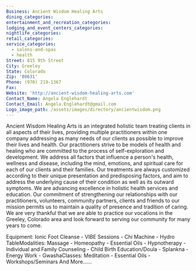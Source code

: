 ```yaml
---
Business: Ancient Wisdom Healing Arts
dining_categories:
entertainment_and_recreation_categories:
lodging_and_event_centers_categories:
nightlife_categories:
retail_categories:
service_categories:
  - salons-and-spas
  - health
Street: 815 9th Street
City: Greeley
State: Colorado
Zip: '80631'
Phone: (970) 219-1367
Fax:
Website: 'http://ancient-wisdom-healing-arts.com'
Contact_Name: Angela Englehardt
Contact_Email: Angela.Englehardt@gmail.com
Logo_image_path: /assets/images/directory/ancientwisdom.png
---
```



Ancient Wisdom Healing Arts is an integrated holistic team treating clients in all aspects of their lives, providing multiple practitioners within one company addressing as many needs of our clients as possible to improve their lives and health. Our practitioners strive to be models of health and healing who are committed to the process of self-exploration and development. We address all factors that influence a person's health, wellness and disease, including the mind, emotions, and spiritual care for each of our clients and their families. Our treatments are always customized according to their unique presentation and predisposing factors, and aim to address the underlying cause of their condition as well as its outward symptoms. We are advancing excellence in holistic health services and education. Our commitment of strengthening our relationships with our practitioners, volunteers, community partners, clients and friends to our mission permits us to maintain a quality of presence and tradition of caring. We are very thankful that we are able to practice our vocations in the Greeley, Colorado area and look forward to serving our community for many years to come.

Equipment: Ionic Foot Cleanse - VIBE Sessions - Chi Machine - Hydro TableModalities: Massage - Homeopathy - Essential Oils - Hypnotherapy - Individual and Family Counseling - Child Birth Education/Doula - Splankna - Energy Work - GwashaClasses: Meditation - Essential Oils - Workshops/Seminars And More……